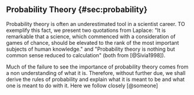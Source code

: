 
## Probability Theory {#sec:probability}

Probability theory is often an underestimated tool in a scientist career. TO exemplify this fact, we present two quotations from Laplace: "It is remarkable that a science, which commenced with a consideration of games of chance, should be elevated to the rank of the most important subjects of human knowledge." and "Probability theory is nothing but common sense reduced to calculation" (both from [@Sivia1998]).

Much of the failure to see the importance of probability theory comes from a non understanding of what it is. Therefore, without further due, we shall derive the rules of probability and explain what it is meant to be and what one is meant to do with it. Here we follow closely [@someone]
